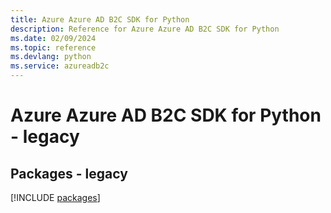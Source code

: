 ```yaml
---
title: Azure Azure AD B2C SDK for Python
description: Reference for Azure Azure AD B2C SDK for Python
ms.date: 02/09/2024
ms.topic: reference
ms.devlang: python
ms.service: azureadb2c
---
```

# Azure Azure AD B2C SDK for Python - legacy
## Packages - legacy
[!INCLUDE [packages](azure-ad-b2c-index.md)]